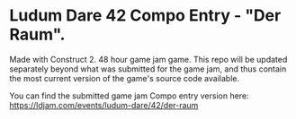 # Ludum Dare 42 Compo Entry - "Der Raum".

Made with Construct 2. 48 hour game jam game. This repo will be updated separately beyond what was submitted for the game jam, and thus contain the most current version of the game's source code available. 

You can find the submitted game jam Compo entry version here: https://ldjam.com/events/ludum-dare/42/der-raum 


